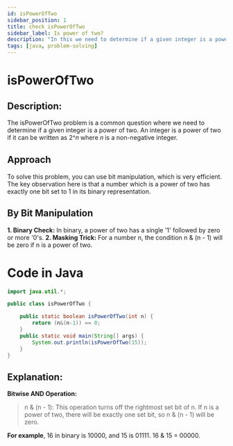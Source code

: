 ```yaml
---
id: isPowerOfTwo
sidebar_position: 1
title: check isPowerOfTwo
sidebar_label: Is power of two?
description: "In this we need to determine if a given integer is a power of two. An integer is a power of two if it can be written as 2^𝑛 where 𝑛 is a non-negative integer."
tags: [java, problem-solving]
---
```


# isPowerOfTwo 
## Description:

The isPowerOfTwo problem is a common question where we need to determine if a given integer is a power of two. An integer is a power of two if it can be written as 2^𝑛 where 𝑛 is a non-negative integer.

## Approach

To solve this problem, you can use bit manipulation, which is very efficient. The key observation here is that a number which is a power of two has exactly one bit set to 1 in its binary representation.

## By Bit Manipulation
**1. Binary Check:** In binary, a power of two has a single '1' followed by zero or more '0's.
**2. Masking Trick:** For a number n, the condition n & (n - 1) will be zero if n is a power of two.

# Code in Java

```java
import java.util.*;

public class isPowerOfTwo {

	public static boolean isPowerOfTwo(int n) {
		return (n&(n-1)) == 0;
	}
	public static void main(String[] args) {
		System.out.println(isPowerOfTwo(15));
	}
}
```

## Explanation:

**Bitwise AND Operation:**
> n & (n - 1): This operation turns off the rightmost set bit of n. If n is a power of two, there will be exactly one set bit, so n & (n - 1) will be zero.

**For example**, 16 in binary is 10000, and 15 is 01111. 16 & 15 = 00000.

